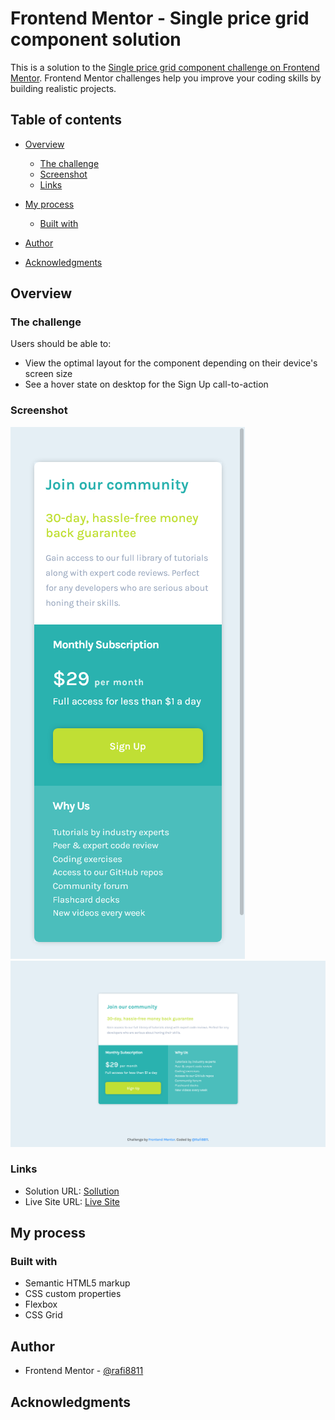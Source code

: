 # Frontend Mentor - Single price grid component solution

This is a solution to the [Single price grid component challenge on Frontend Mentor](https://www.frontendmentor.io/challenges/single-price-grid-component-5ce41129d0ff452fec5abbbc). Frontend Mentor challenges help you improve your coding skills by building realistic projects. 

## Table of contents

- [Overview](#overview)
  - [The challenge](#the-challenge)
  - [Screenshot](#screenshot)
  - [Links](#links)
- [My process](#my-process)
  - [Built with](#built-with)

- [Author](#author)
- [Acknowledgments](#acknowledgments)



## Overview

### The challenge

Users should be able to:

- View the optimal layout for the component depending on their device's screen size
- See a hover state on desktop for the Sign Up call-to-action

### Screenshot

![Mobile](assets/ss/mobile.png)![Desktop](assets/ss/desktop.png)



### Links

- Solution URL: [Sollution](https://github.com/Rafi8811/single-price-grid-component-sollution)
- Live Site URL: [Live Site](https://single-price-component-sollution.netlify.app/)

## My process

### Built with

- Semantic HTML5 markup
- CSS custom properties
- Flexbox
- CSS Grid




## Author


- Frontend Mentor - [@rafi8811](https://www.frontendmentor.io/profile/Rafi8811)



## Acknowledgments


